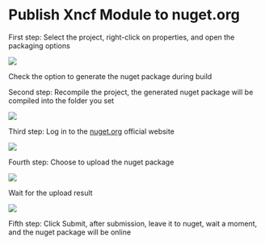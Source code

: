 # Publish Xncf Module to nuget.org

First step: Select the project, right-click on properties, and open the packaging options

<img src="./images/general-nuget-package1.png" />

Check the option to generate the nuget package during build

Second step: Recompile the project, the generated nuget package will be compiled into the folder you set

<img src="./images/build-finished-nuget-package1-1.png" />

Third step: Log in to the [nuget.org](https://www.nuget.org/) official website

<img src="./images/nuget-sign-in1.png" />

Fourth step: Choose to upload the nuget package

<img src="./images/nuget-upload-package1.png" />

Wait for the upload result

<img src="./images/nuget-upload-package-2-2.png" />

Fifth step: Click Submit, after submission, leave it to nuget, wait a moment, and the nuget package will be online
